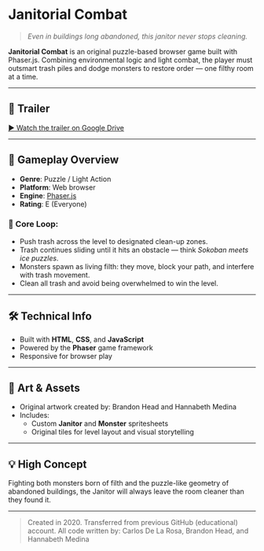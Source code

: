 # Janitorial Combat

> *Even in buildings long abandoned, this janitor never stops cleaning.*

**Janitorial Combat** is an original puzzle-based browser game built with Phaser.js. Combining environmental logic and light combat, the player must outsmart trash piles and dodge monsters to restore order — one filthy room at a time.

---

## 🎥 Trailer

[▶️ Watch the trailer on Google Drive](https://drive.google.com/file/d/1kEpHgzST6PBjBKLLFXRdM0eLmZU1exxU/view?usp=sharing)


---

## 🧩 Gameplay Overview

- **Genre**: Puzzle / Light Action  
- **Platform**: Web browser  
- **Engine**: [Phaser.js](https://phaser.io/)  
- **Rating**: E (Everyone)

### 🧹 Core Loop:
- Push trash across the level to designated clean-up zones.
- Trash continues sliding until it hits an obstacle — think *Sokoban meets ice puzzles*.
- Monsters spawn as living filth: they move, block your path, and interfere with trash movement.
- Clean all trash and avoid being overwhelmed to win the level.

---

## 🛠 Technical Info

- Built with **HTML**, **CSS**, and **JavaScript**
- Powered by the **Phaser** game framework
- Responsive for browser play

---

## 🎨 Art & Assets

- Original artwork created by: Brandon Head and Hannabeth Medina
- Includes:
  - Custom **Janitor** and **Monster** spritesheets
  - Original tiles for level layout and visual storytelling

---

## 💡 High Concept

Fighting both monsters born of filth and the puzzle-like geometry of abandoned buildings, the Janitor will always leave the room cleaner than they found it.

---

> Created in 2020. Transferred from previous GitHub (educational) account.
> All code written by: Carlos De La Rosa, Brandon Head, and Hannabeth Medina
